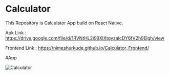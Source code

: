 # Calculator

This Repository is Calculator App build on React Native.

Apk Link : https://drive.google.com/file/d/1RVNtHL2i99XlXtgyzaIcDY6fV2h9Elgh/view

Frontend Link : https://nimeshurkude.github.io/Calculator_Frontend/

#App

![Calculator](https://user-images.githubusercontent.com/112500211/222974000-e5103cc7-60ae-436a-916d-d4229cbd9b7c.jpeg)